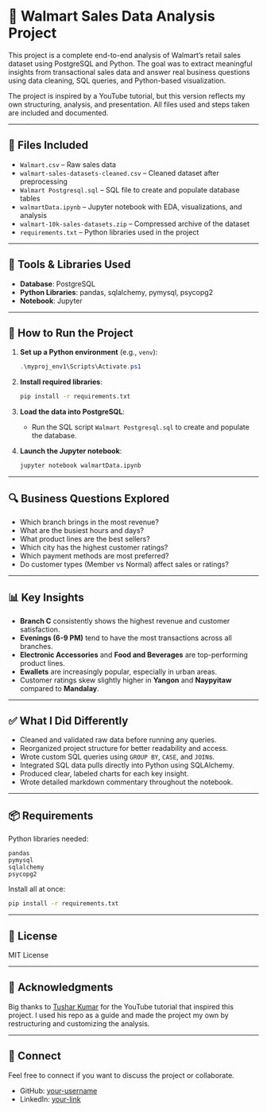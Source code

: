 
# 🛒 Walmart Sales Data Analysis Project

This project is a complete end-to-end analysis of Walmart’s retail sales dataset using PostgreSQL and Python. The goal was to extract meaningful insights from transactional sales data and answer real business questions using data cleaning, SQL queries, and Python-based visualization.

The project is inspired by a YouTube tutorial, but this version reflects my own structuring, analysis, and presentation. All files used and steps taken are included and documented.

---

## 📁 Files Included

- `Walmart.csv` – Raw sales data
- `walmart-sales-datasets-cleaned.csv` – Cleaned dataset after preprocessing
- `Walmart Postgresql.sql` – SQL file to create and populate database tables
- `walmartData.ipynb` – Jupyter notebook with EDA, visualizations, and analysis
- `walmart-10k-sales-datasets.zip` – Compressed archive of the dataset
- `requirements.txt` – Python libraries used in the project

---

## 🧰 Tools & Libraries Used

- **Database**: PostgreSQL
- **Python Libraries**: pandas, sqlalchemy, pymysql, psycopg2
- **Notebook**: Jupyter

---

## 🚀 How to Run the Project

1. **Set up a Python environment** (e.g., `venv`):
    ```powershell
    .\myproj_env1\Scripts\Activate.ps1
    ```

2. **Install required libraries**:
    ```bash
    pip install -r requirements.txt
    ```

3. **Load the data into PostgreSQL**:
    - Run the SQL script `Walmart Postgresql.sql` to create and populate the database.

4. **Launch the Jupyter notebook**:
    ```bash
    jupyter notebook walmartData.ipynb
    ```

---

## 🔍 Business Questions Explored

- Which branch brings in the most revenue?
- What are the busiest hours and days?
- What product lines are the best sellers?
- Which city has the highest customer ratings?
- Which payment methods are most preferred?
- Do customer types (Member vs Normal) affect sales or ratings?

---

## 📊 Key Insights

- **Branch C** consistently shows the highest revenue and customer satisfaction.
- **Evenings (6-9 PM)** tend to have the most transactions across all branches.
- **Electronic Accessories** and **Food and Beverages** are top-performing product lines.
- **Ewallets** are increasingly popular, especially in urban areas.
- Customer ratings skew slightly higher in **Yangon** and **Naypyitaw** compared to **Mandalay**.

---

## ✅ What I Did Differently

- Cleaned and validated raw data before running any queries.
- Reorganized project structure for better readability and access.
- Wrote custom SQL queries using `GROUP BY`, `CASE`, and `JOIN`s.
- Integrated SQL data pulls directly into Python using SQLAlchemy.
- Produced clear, labeled charts for each key insight.
- Wrote detailed markdown commentary throughout the notebook.

---

## 📦 Requirements

Python libraries needed:

```
pandas
pymysql
sqlalchemy
psycopg2
```

Install all at once:

```bash
pip install -r requirements.txt
```

---

## 📄 License

MIT License

---

## 🙌 Acknowledgments

Big thanks to [Tushar Kumar](https://www.youtube.com/watch?v=49C3Mkmhskg) for the YouTube tutorial that inspired this project. I used his repo as a guide and made the project my own by restructuring and customizing the analysis.

---

## 🔗 Connect

Feel free to connect if you want to discuss the project or collaborate.

- GitHub: [your-username](https://github.com/your-username)
- LinkedIn: [your-link](https://linkedin.com/in/your-link)
